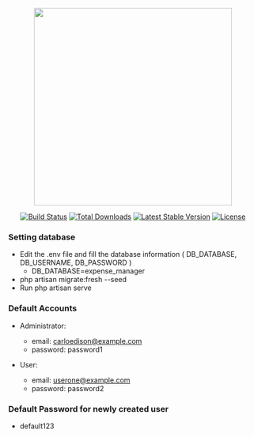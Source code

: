 <p align="center"><img src="https://res.cloudinary.com/dtfbvvkyp/image/upload/v1566331377/laravel-logolockup-cmyk-red.svg" width="400"></p>

<p align="center">
<a href="https://travis-ci.org/laravel/framework"><img src="https://travis-ci.org/laravel/framework.svg" alt="Build Status"></a>
<a href="https://packagist.org/packages/laravel/framework"><img src="https://poser.pugx.org/laravel/framework/d/total.svg" alt="Total Downloads"></a>
<a href="https://packagist.org/packages/laravel/framework"><img src="https://poser.pugx.org/laravel/framework/v/stable.svg" alt="Latest Stable Version"></a>
<a href="https://packagist.org/packages/laravel/framework"><img src="https://poser.pugx.org/laravel/framework/license.svg" alt="License"></a>
</p>

### Setting database 
- Edit the .env file and fill the database information ( DB_DATABASE, DB_USERNAME, DB_PASSWORD )
    - DB_DATABASE=expense_manager
- php artisan migrate:fresh --seed
- Run php artisan serve

### Default Accounts
- Administrator:
    - email: carloedison@example.com
    - password: password1

- User:
    - email: userone@example.com
    - password: password2

### Default Password for newly created user
- default123
